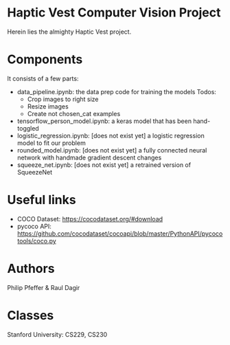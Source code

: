 # Haptic Vest Computer Vision Project
Herein lies the almighty Haptic Vest project.

# Components
It consists of a few parts:
 - data_pipeline.ipynb: the data prep code for training the models
   Todos:
   - Crop images to right size
   - Resize images
   - Create not chosen_cat examples
 - tensorflow_person_model.ipynb: a keras model that has been hand-toggled
 - logistic_regression.ipynb: [does not exist yet] a logistic regression model to fit our problem
 - rounded_model.ipynb: [does not exist yet] a fully connected neural network with handmade gradient descent changes
 - squeeze_net.ipynb: [does not exist yet] a retrained version of SqueezeNet

# Useful links
- COCO Dataset: https://cocodataset.org/#download
- pycoco API: https://github.com/cocodataset/cocoapi/blob/master/PythonAPI/pycocotools/coco.py

# Authors
Philip Pfeffer & Raul Dagir

# Classes
Stanford University: CS229, CS230
